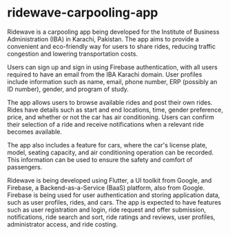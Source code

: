 # ridewave-carpooling-app
Ridewave is a carpooling app being developed for the Institute of Business Administration (IBA) in Karachi, Pakistan. The app aims to provide a convenient and eco-friendly way for users to share rides, reducing traffic congestion and lowering transportation costs.

Users can sign up and sign in using Firebase authentication, with all users required to have an email from the IBA Karachi domain. User profiles include information such as name, email, phone number, ERP (possibly an ID number), gender, and program of study.

The app allows users to browse available rides and post their own rides. Rides have details such as start and end locations, time, gender preference, price, and whether or not the car has air conditioning. Users can confirm their selection of a ride and receive notifications when a relevant ride becomes available.

The app also includes a feature for cars, where the car's license plate, model, seating capacity, and air conditioning operation can be recorded. This information can be used to ensure the safety and comfort of passengers.

Ridewave is being developed using Flutter, a UI toolkit from Google, and Firebase, a Backend-as-a-Service (BaaS) platform, also from Google. Firebase is being used for user authentication and storing application data, such as user profiles, rides, and cars. The app is expected to have features such as user registration and login, ride request and offer submission, notifications, ride search and sort, ride ratings and reviews, user profiles, administrator access, and ride costing.
